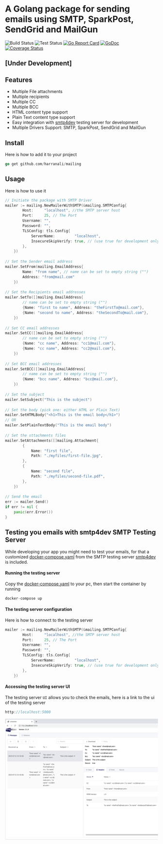 # A Golang package for sending emails using SMTP, SparkPost, SendGrid and MailGun

![Build Status](https://github.com/harranali/mailing/actions/workflows/build-main.yml/badge.svg)
![Test Status](https://github.com/harranali/mailing/actions/workflows/test-main.yml/badge.svg)
[![Go Report Card](https://goreportcard.com/badge/github.com/harranali/mailing)](https://goreportcard.com/report/github.com/harranali/mailing)
[![GoDoc](https://godoc.org/github.com/harranali/mailing?status.svg)](https://godoc.org/github.com/harranali/mailing)
[![Coverage Status](https://coveralls.io/repos/github/harranali/mailing/badge.svg?branch=main)](https://coveralls.io/github/harranali/mailing?branch=main&cache=false)


## [Under Development]

## Features
- Multiple File attachments
- Multiple recipients
- Multiple CC
- Multiple BCC
- HTML content type support
- Plain Text content type support
- Easy integration with [smtp4dev](https://github.com/rnwood/smtp4dev/tree/master) testing server for development
- Multiple Drivers Support: SMTP, SparkPost, SendGrid and MailGun

## Install
Here is how to add it to your project
```go
go get github.com/harranali/mailing
```
## Usage
Here is how to use it
```go
// Initiate the package with SMTP Driver
mailer := mailing.NewMailerWithSMTP(&mailing.SMTPConfig{
		Host:     "localhost", //the SMTP server host
		Port:     25, // The Port
		Username: "", 
		Password: "",
		TLSConfig: tls.Config{
			ServerName:         "localhost",
			InsecureSkipVerify: true, // (use true for development only) true accepts any certificate presented by the server
		},
	})

// Set the Sender email address
mailer.SetFrom(mailing.EmailAddress{
        Name: "from name", // name can be set to empty string ("")
        Address: "from@mail.com"
    })

// Set the Recipients email addresses
mailer.SetTo([]mailing.EmailAddress{
        // name can be set to empty string ("")
        {Name: "first to name", Address: "theFirstTo@mail.com"},
        {Name: "second to name", Address: "theSecondTo@mail.com"},
    })

// Set CC email addresses
mailer.SetCC([]mailing.EmailAddress{
        // name can be set to empty string ("")
        {Name: "cc name", Address: "cc1@mail.com"},
        {Name: "cc name", Address: "cc2@mail.com"},
    })

// Set BCC email addresses
mailer.SetBCC([]mailing.EmailAddress{
        // name can be set to empty string ("")
        {Name: "bcc name", Address: "bcc@mail.com"},
    })

// Set the subject
mailer.SetSubject("This is the subject")

// Set the body (pick one: either HTML or Plain Text)
mailer.SetHTMLBody("<h1>This is the email body</h1>")
// OR
mailer.SetPlainTextBody("This is the email body")

// Set the sttachments files
mailer.SetAttachments([]mailing.Attachment{
        {
            Name: "first file",
            Path: "./myfiles/first-file.jpg",
        },
        {
            Name: "second file",
            Path: "./myfiles/second-file.pdf",
        },
    })
        
// Send the email
err := mailer.Send()
if err != nil {
    panic(err.Error())
}
```

## Testing you emails with smtp4dev SMTP Testing Server
While developing your app you might need to test your emails, for that a customized [docker-compose.yaml](https://github.com/harranali/mailing/tree/main/smtp-testing-server) from the SMTP testing server [smtp4dev](https://github.com/rnwood/smtp4dev/tree/master) is included.
#### Running the testing server
Copy the [docker-compose.yaml](https://github.com/harranali/mailing/blob/main/smtp-testing-server/docker-compose.yaml) to your pc, then start the container by running
```go
docker-compose up
```
#### The testing server configuration
Here is how to connect to the testing server
```go
mailer := mailing.NewMailerWithSMTP(&mailing.SMTPConfig{
		Host:     "localhost", //the SMTP server host
		Port:     25, // The Port
		Username: "", 
		Password: "",
		TLSConfig: tls.Config{
			ServerName:         "localhost",
			InsecureSkipVerify: true, // (use true for development only) true accepts any certificate presented by the server
		},
	})
```
#### Accessing the testing server UI
The testing server `UI` allows you to check the emails, here is a link to the ui of the testing server
```go
http://localhost:5000
```
![smtp4dev server ui](https://raw.githubusercontent.com/harranali/mailing/main/smtp-testing-server/screenshots/smtp4dev-server-ui.png "smtp server ui")